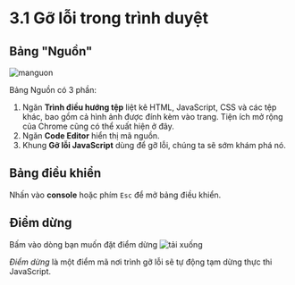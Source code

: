 # 3.1 Gỡ lỗi trong trình duyệt
## Bảng "Nguồn"
![manguon](https://user-images.githubusercontent.com/110462149/223043627-74eb7910-6c4c-4ab1-8c88-214a2284f9ef.png)

Bảng Nguồn có 3 phần:
1. Ngăn **Trình điều hướng tệp** liệt kê HTML, JavaScript, CSS và các tệp khác, bao gồm cả hình ảnh được đính kèm vào trang. Tiện ích mở rộng của Chrome cũng có thể xuất hiện ở đây.
2. Ngăn **Code Editor** hiển thị mã nguồn.
3. Khung **Gỡ lỗi JavaScript** dùng để gỡ lỗi, chúng ta sẽ sớm khám phá nó.

## Bảng điều khiển
Nhấn vào **console** hoặc phím `Esc` để mở bảng điều khiển.

## Điểm dừng
Bấm vào dòng bạn muốn đặt điểm dừng
![tải xuống](https://user-images.githubusercontent.com/110462149/223047892-d3a706e1-cb5f-43a3-9873-7188ff3880d3.png)

*Điểm dừng* là một điểm mã nơi trình gỡ lỗi sẽ tự động tạm dừng thực thi JavaScript.